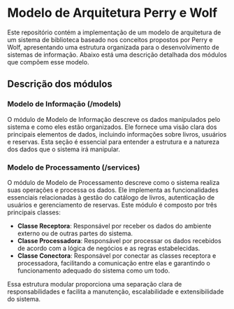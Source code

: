 # Modelo de Arquitetura Perry e Wolf

Este repositório contém a implementação de um modelo de arquitetura de um sistema de biblioteca baseado nos conceitos propostos por Perry e Wolf, apresentando uma estrutura organizada para o desenvolvimento de sistemas de informação. Abaixo está uma descrição detalhada dos módulos que compõem esse modelo.

## Descrição dos módulos

### Modelo de Informação (/models)
O módulo de Modelo de Informação descreve os dados manipulados pelo sistema e como eles estão organizados. Ele fornece uma visão clara dos principais elementos de dados, incluindo informações sobre livros, usuários e reservas. Esta seção é essencial para entender a estrutura e a natureza dos dados que o sistema irá manipular.

### Modelo de Processamento (/services)
O módulo de Modelo de Processamento descreve como o sistema realiza suas operações e processa os dados. Ele implementa as funcionalidades essenciais relacionadas à gestão do catálogo de livros, autenticação de usuários e gerenciamento de reservas. Este módulo é composto por três principais classes:

- **Classe Receptora**: Responsável por receber os dados do ambiente externo ou de outras partes do sistema.
- **Classe Processadora**: Responsável por processar os dados recebidos de acordo com a lógica de negócios e as regras estabelecidas.
- **Classe Conectora**: Responsável por conectar as classes receptora e processadora, facilitando a comunicação entre elas e garantindo o funcionamento adequado do sistema como um todo.

Essa estrutura modular proporciona uma separação clara de responsabilidades e facilita a manutenção, escalabilidade e extensibilidade do sistema.
